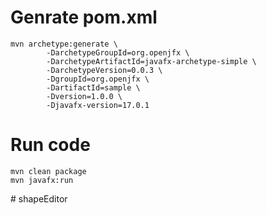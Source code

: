 # Genrate pom.xml
```
mvn archetype:generate \
        -DarchetypeGroupId=org.openjfx \
        -DarchetypeArtifactId=javafx-archetype-simple \
        -DarchetypeVersion=0.0.3 \
        -DgroupId=org.openjfx \
        -DartifactId=sample \
        -Dversion=1.0.0 \
        -Djavafx-version=17.0.1
```

# Run code
```
mvn clean package  
mvn javafx:run
```
#   s h a p e E d i t o r  
 